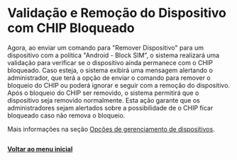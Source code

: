 # Validação e Remoção do Dispositivo com CHIP Bloqueado

Agora, ao enviar um comando para "Remover Dispositivo" para um dispositivo com a política "Android - Block SIM”, o sistema realizará uma validação para verificar se o dispositivo ainda permanece com o CHIP bloqueado. Caso esteja, o sistema exibirá uma mensagem alertando o administrador, que terá a opção de enviar o comando para remover o bloqueio do CHIP ou poderá ignorar e seguir com a remoção do dispositivo. Após o bloqueio do CHIP ser removido, o sistema permitirá que o dispositivo seja removido normalmente. Esta ação garante que os administradores sejam alertados sobre a possibilidade de o CHIP ficar bloqueado caso não remova o bloqueio.

Mais informações na seção [Opções de gerenciamento de dispositivos](../../portal/dispositivos/lista-de-dispositivos/opcoes-de-gerenciamento-de-dispositivos.md).

<figure><img src="../../../.gitbook/assets/Tela Remover Dispositivo - WIPE - Caminha NÃO Block SIM (1).png" alt=""><figcaption></figcaption></figure>

[**Voltar ao menu inicial**](./)
